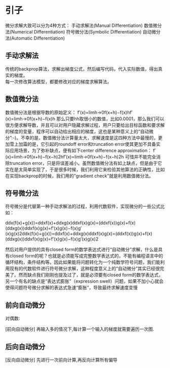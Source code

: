 # 引子 #
微分求解大致可以分为4种方式：
    手动求解法(Manual Differentiation)
    数值微分法(Numerical Differentiation)
    符号微分法(Symbolic Differentiation)
    自动微分法(Automatic Differentiation)
## 手动求解法 ##
传统的backprop算法，求解出梯度公式，然后编写代码，代入实际数值，得出真实的梯度。  
每一次修改算法模型，都要修改对应的梯度求解算法。  
## 数值微分法 ##
数值微分法是根据导数的原始定义： 
f′(x)=limh→0f(x+h)−f(x)hf′(x)=limh→0f(x+h)−f(x)h
那么只要hh取很小的数值，比如0.0001，那么我们可以很方便求解导数，并且可以对用户隐藏求解过程，用户只要给出目标函数和要求解的梯度的变量，程序可以自动给出相应的梯度，这也是某种意义上的“自动微分”:-)。不幸的是，数值微分法计算量太大，求解速度是这四种方法中最慢的，更加雪上加霜的是，它引起的roundoff error和truncation error使其更加不具备实际应用场景，为了弥补缺点，便有如下center difference approximation： 
f′(x)=limh→0f(x+h)−f(x−h)2hf′(x)=limh→0f(x+h)−f(x−h)2h
可惜并不能完全消除truncation error，只是将误差减小。虽然数值微分法有如上缺点，但是由于它实在是太简单实现了，于是很多时候，我们利用它来检验其他算法的正确性，比如在实现backprop的时候，我们用的”gradient check”就是利用数值微分法。

 
## 符号微分法 ##

符号微分是代替第一种手动求解法的过程，利用代数软件，实现微分的一些公式比如： 

ddx(f(x)+g(x))=ddxf(x)+ddxg(x)ddxf(x)g(x)=(ddxf(x))g(x)+f(x)(ddxg(x))ddxf(x)g(x)=f′(x)g(x)−f(x)g′(x)g(x)2ddx(f(x)+g(x))=ddxf(x)+ddxg(x)ddxf(x)g(x)=(ddxf(x))g(x)+f(x)(ddxg(x))ddxf(x)g(x)=f′(x)g(x)−f(x)g′(x)g(x)2


然后对用户提供的具有closed form的数学表达式进行“自动微分”求解，什么是具有closed form的呢？也就是必须能写成完整数学表达式的，不能有编程语言中的循环结构，条件结构等。因此如果能将问题转化为一个纯数学符号问题，我们能利用现有的代数软件进行符号微分求解，这种程度意义上的“自动微分”其实已经很完美了。然而缺点我们刚刚也提及过了，就是必须要有closed form的数学表达式，另一个有名的缺点是“表达式膨胀”（expression swell）问题，如果不加小心就会使得问题符号微分求解的表达式急速“膨胀”，导致最终求解速度变慢


## 前向自动微分 ##  
对偶数:  

[前向自动微分]
再输入多的情况下,每计算一个输入的梯度就需要遍历一次图.
## 后向自动微分 ##  
[反向自动微分]
先进行一次前向计算,再反向计算所有偏导

